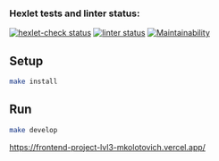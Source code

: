 ### Hexlet tests and linter status:
[![hexlet-check status](https://github.com/mkolotovich/frontend-project-lvl3/workflows/hexlet-check/badge.svg)](https://github.com/mkolotovich/frontend-project-lvl3/actions)
[![linter status](https://github.com/mkolotovich/frontend-project-lvl3/workflows/Node%20CI/badge.svg)](https://github.com/mkolotovich/frontend-project-lvl3/actions)
[![Maintainability](https://api.codeclimate.com/v1/badges/4dc49ff0ebb25400894e/maintainability)](https://codeclimate.com/github/mkolotovich/frontend-project-lvl3/maintainability)

## Setup

```sh
make install
```

## Run

```sh
make develop
```

https://frontend-project-lvl3-mkolotovich.vercel.app/